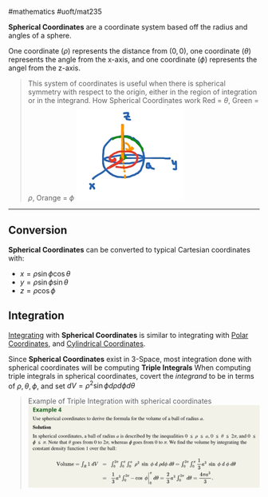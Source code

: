 #mathematics 
#uoft/mat235 

**Spherical Coordinates** are a coordinate system based off the radius and angles of a sphere.

One coordinate ($\rho$) represents the distance from $(0,0)$, one coordinate ($\theta$) represents the angle from the x-axis, and one coordinate ($\phi$) represents the angel from the z-axis.

> This system of coordinates is useful when there is spherical symmetry with respect to the origin, either in the region of integration or in the integrand. 
 >How Spherical Coordinates work
> 	Red = $\theta$, Green = $\rho$, Orange = $\phi$
> 	![Pasted image 20240205183752](../attachments/Pasted%20image%2020240205183752.png)

---
## Conversion
**Spherical Coordinates** can be converted to typical Cartesian coordinates with:
- $x=\rho\sin\phi\cos \theta$
- $y=\rho\sin \phi\sin \theta$
- $z=\rho\cos \phi$

## Integration
[Integrating](Integral.md) with **Spherical Coordinates** is similar to integrating with [Polar Coordinates](Polar%20Coordinates.md), and [Cylindrical Coordinates](Cylindrical%20Coordinates.md).

Since **Spherical Coordinates** exist in 3-Space, most integration done with spherical coordinates will be computing **Triple Integrals**
When computing triple integrals in spherical coordinates, covert the *integrand* to be in terms of $\rho, \theta, \phi$, and set $dV=\rho^{2}\sin \phi d \rho d \phi d \theta$

> Example of Triple Integration with spherical coordinates
> 	![Pasted image 20240412215350](../attachments/Pasted%20image%2020240412215350.png)